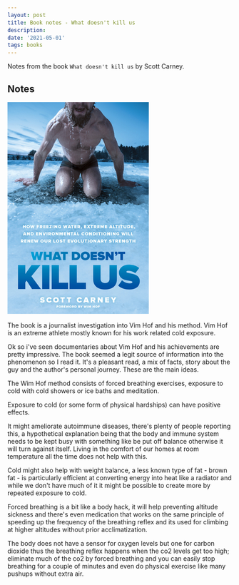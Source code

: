 ```yaml
---
layout: post
title: Book notes - What doesn't kill us
description: 
date: '2021-05-01'
tags: books
---
```


Notes from the book `What doesn't kill us` by Scott Carney.

## Notes

![placeholder](/public/2021/05/2021-05-01-kill-us.jpg "cover")


The book is a journalist investigation into Vim Hof and his method. Vim Hof is an extreme athlete mostly known for his work related cold exposure.

Ok so i've seen documentaries about Vim Hof and his achievements are pretty impressive. The book seemed a legit source of information into the phenomenon so I read it. It's a pleasant read, a mix of facts, story about the guy and the author's personal journey. These are the main ideas.


The Wim Hof method consists of forced breathing exercises, exposure to cold with cold showers or ice baths and meditation.

Exposure to cold (or some form of physical hardships) can have positive effects. 

It might ameliorate autoimmune diseases, there's plenty of people reporting this, a hypothetical explanation being that the body and immune system needs to be kept busy with something like be put off balance otherwise it will turn against itself. Living in the comfort of our homes at room temperature all the time does not help with this.


Cold might also help with weight balance, a less known type of fat - brown fat - is particularly efficient at converting energy into heat like a radiator and while we don't have much of it it might be possible to create more by repeated exposure to cold.


Forced breathing is a bit like a body hack, it will help preventing altitude sickness and there's even medication that works on the same principle of speeding up the frequency of the breathing reflex and its used for climbing at higher altitudes without prior acclimatization.


The body does not have a sensor for oxygen levels but one for carbon dioxide thus the breathing reflex happens when the co2 levels get too high; eliminate much of the co2 by forced breathing and you can easily stop breathing for a couple of minutes and even do physical exercise like many pushups without extra air.







